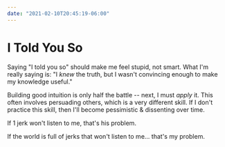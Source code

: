 ```yaml
---
date: "2021-02-10T20:45:19-06:00"
---
```


# I Told You So

Saying "I told you so" should make me feel stupid, not smart. What I'm really saying is: "I _knew_ the truth, but I wasn't convincing enough to make my knowledge useful."

Building good intuition is only half the battle -- next, I must _apply_ it. This often involves persuading others, which is a very different skill. If I don't practice this skill, then I'll become pessimistic & dissenting over time.

If 1 jerk won't listen to me, that's his problem.

If the world is full of jerks that won't listen to me... that's my problem.

